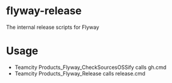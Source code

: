 flyway-release
==============

The internal release scripts for Flyway

# Usage
* Teamcity Products_Flyway_CheckSourcesOSSify calls gh.cmd
* Teamcity Products_Flyway_Release calls release.cmd
